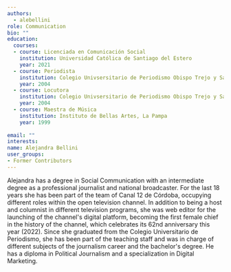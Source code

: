 ```yaml
---
authors:
  - alebellini
role: Communication
bio: ""
education:
  courses:
  - course: Licenciada en Comunicación Social
    institution: Universidad Católica de Santiago del Estero
    year: 2021
  - course: Periodista
    institution: Colegio Univsersitario de Periodismo Obispo Trejo y Sanabria
    year: 2004
  - course: Locutora
    institution: Colegio Univsersitario de Periodismo Obispo Trejo y Sanabria
    year: 2004
  - course: Maestra de Música
    institution: Instituto de Bellas Artes, La Pampa
    year: 1999
    
email: ""
interests:
name: Alejandra Bellini
user_groups:
- Former Contributors
---
```


Alejandra has a degree in Social Communication with an intermediate degree as a professional journalist and national broadcaster. For the last 18 years she has been part of the team of Canal 12 de Córdoba, occupying different roles within the open television channel. In addition to being a host and columnist in different television programs, she was web editor for the launching of the channel's digital platform, becoming the first female chief in the history of the channel, which celebrates its 62nd anniversary this year (2022).
Since she graduated from the Colegio Universitario de Periodismo, she has been part of the teaching staff and was in charge of different subjects of the journalism career and the bachelor's degree.
He has a diploma in Political Journalism and a specialization in Digital Marketing.

